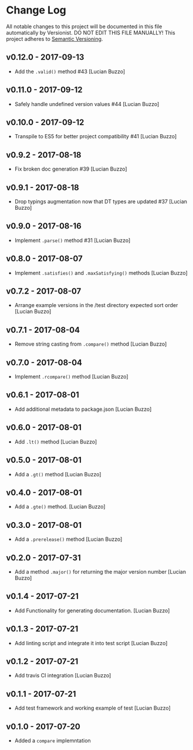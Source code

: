 # Change Log

All notable changes to this project will be documented in this file
automatically by Versionist. DO NOT EDIT THIS FILE MANUALLY!
This project adheres to [Semantic Versioning](http://semver.org/).

## v0.12.0 - 2017-09-13

* Add the `.valid()` method #43 [Lucian Buzzo]

## v0.11.0 - 2017-09-12

* Safely handle undefined version values #44 [Lucian Buzzo]

## v0.10.0 - 2017-09-12

* Transpile to ES5 for better project compatibility #41 [Lucian Buzzo]

## v0.9.2 - 2017-08-18

* Fix broken doc generation #39 [Lucian Buzzo]

## v0.9.1 - 2017-08-18

* Drop typings augmentation now that DT types are updated #37 [Lucian Buzzo]

## v0.9.0 - 2017-08-16

* Implement `.parse()` method #31 [Lucian Buzzo]

## v0.8.0 - 2017-08-07

* Implement `.satisfies()` and `.maxSatisfying()` methods [Lucian Buzzo]

## v0.7.2 - 2017-08-07

* Arrange example versions in the /test directory expected sort order [Lucian Buzzo]

## v0.7.1 - 2017-08-04

* Remove string casting from `.compare()` method [Lucian Buzzo]

## v0.7.0 - 2017-08-04

* Implement `.rcompare()` method [Lucian Buzzo]

## v0.6.1 - 2017-08-01

* Add additional metadata to package.json [Lucian Buzzo]

## v0.6.0 - 2017-08-01

* Add `.lt()` method [Lucian Buzzo]

## v0.5.0 - 2017-08-01

* Add a `.gt()` method [Lucian Buzzo]

## v0.4.0 - 2017-08-01

* Add a `.gte()` method. [Lucian Buzzo]

## v0.3.0 - 2017-08-01

* Add a `.prerelease()` method [Lucian Buzzo]

## v0.2.0 - 2017-07-31

* Add a method `.major()` for returning the major version number [Lucian Buzzo]

## v0.1.4 - 2017-07-21

* Add Functionality for generating documentation. [Lucian Buzzo]

## v0.1.3 - 2017-07-21

* Add linting script and integrate it into test script [Lucian Buzzo]

## v0.1.2 - 2017-07-21

* Add travis CI integration [Lucian Buzzo]

## v0.1.1 - 2017-07-21

* Add test framework and working example of test [Lucian Buzzo]

## v0.1.0 - 2017-07-20

* Added a `compare` implemntation
